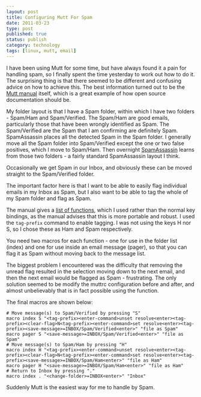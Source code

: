 ```yaml
--- 
layout: post 
title: Configuring Mutt For Spam
date: 2011-03-23
type: post 
published: true 
status: publish
category: technology
tags: [linux, mutt, email]
---
```


I have been using Mutt for some time, but have always found it a pain
for handling spam, so I finally spent the time yesterday to work out how
to do it. The surprising thing is that there seemed to be different and
confusing advice on how to achieve this. The best information turned out
to be the [Mutt manual](http://wiki.mutt.org/?MuttGuide/Macros) itself,
which is a great example of how open source documentation should be.

<!--more-->

My folder layout is that I have a Spam folder, within which I have two
folders - Spam/Ham and Spam/Verified. The Spam/Ham are good emails,
particularly those that have been wrongly identified as Spam. The
Spam/Verified are the Spam that I am confirming are definitely Spam.
SpamAssassin places all the detected Spam in the Spam folder. I
generally move all the Spam folder into Spam/Verified except the one or
two false positives, which I move to Spam/Ham. Then overnight
[SpamAssassin](http://spamassassin.apache.org/) learns from those two
folders - a fairly standard SpamAssassin layout I think.

Occasionally we get Spam in our Inbox, and obviously these can be moved
straight to the Spam/Verified folder.

The important factor here is that I want to be able to easily flag
individual emails in my Inbox as Spam, but I also want to be able to tag
the whole of my Spam folder and flag as Spam.

The manual gives a [list of functions](http://www.mutt.org/doc/devel/manual.html#functions), which I
used rather than the normal key bindings, as the manual advises that
this is more portable and robust. I used the `tag-prefix` command to
enable tagging. I was not using the keys H nor S, so I chose these as
Ham and Spam respectively.

You need two macros for each function - one for use in the folder list
(index) and one for use inside an email message (pager), so that you can
flag it as Spam without moving back to the message list.

The biggest problem I encountered was the difficulty that removing the
unread flag resulted in the selection moving down to the next email, and
then the next email would be flagged as Spam - frustrating. The only
solution seemed to be modify the muttrc configuration before and after,
and almost unbelievably that is in fact possible using the function.

The final macros are shown below:

    # Move message(s) to Spam/Verified by pressing "S"
    macro index S "<tag-prefix><enter-command>unset resolve<enter><tag-prefix><clear-flag>N<tag-prefix><enter-command>set resolve<enter><tag-prefix><save-message>=INBOX/Spam/Verified<enter>" "file as Spam"
    macro pager S "<save-message>=INBOX/Spam/Verified<enter>" "file as Spam"
    # Move message(s) to Spam/Ham by pressing "H"
    macro index H "<tag-prefix><enter-command>unset resolve<enter><tag-prefix><clear-flag>N<tag-prefix><enter-command>set resolve<enter><tag-prefix><save-message>=INBOX/Spam/Ham<enter>" "file as Ham"
    macro pager H "<save-message>=INBOX/Spam/Ham<enter>" "file as Ham"
    # Return to Inbox by pressing "."
    macro index . "<change-folder>=INBOX<enter>" "Inbox"

Suddenly Mutt is the easiest way for me to handle by Spam.

